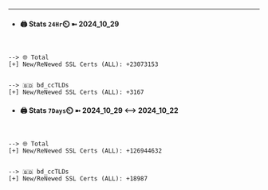 

---
- #### 🖨️ **Stats** `24Hr`⏲️ ➼ 2024_10_29
```console


--> 🌐 Total
[+] New/ReNewed SSL Certs (ALL): +23073153


--> 🇧🇩 bd_ccTLDs
[+] New/ReNewed SSL Certs (ALL): +3167

```

- #### 🖨️ **Stats** `7Days`⏲️ ➼ 2024_10_29 <--> 2024_10_22
```console


--> 🌐 Total
[+] New/ReNewed SSL Certs (ALL): +126944632


--> 🇧🇩 bd_ccTLDs
[+] New/ReNewed SSL Certs (ALL): +18987

```

